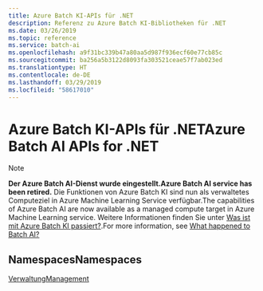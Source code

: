 ```yaml
---
title: Azure Batch KI-APIs für .NET
description: Referenz zu Azure Batch KI-Bibliotheken für .NET
ms.date: 03/26/2019
ms.topic: reference
ms.service: batch-ai
ms.openlocfilehash: a9f31bc339b47a80aa5d987f936ecf60e77cb85c
ms.sourcegitcommit: ba256a5b3122d8093fa303521ceae57f7ab023ed
ms.translationtype: HT
ms.contentlocale: de-DE
ms.lasthandoff: 03/29/2019
ms.locfileid: "58617010"
---
```

# <a name="azure-batch-ai-apis-for-net"></a><span data-ttu-id="57d80-103">Azure Batch KI-APIs für .NET</span><span class="sxs-lookup"><span data-stu-id="57d80-103">Azure Batch AI APIs for .NET</span></span>

>[!Note]
><span data-ttu-id="57d80-104">**Der Azure Batch AI-Dienst wurde eingestellt.**</span><span class="sxs-lookup"><span data-stu-id="57d80-104">**Azure Batch AI service has been retired.**</span></span> <span data-ttu-id="57d80-105">Die Funktionen von Azure Batch KI sind nun als verwaltetes Computeziel in Azure Machine Learning Service verfügbar.</span><span class="sxs-lookup"><span data-stu-id="57d80-105">The capabilities of Azure Batch AI are now available as a managed compute target in Azure Machine Learning service.</span></span> <span data-ttu-id="57d80-106">Weitere Informationen finden Sie unter [Was ist mit Azure Batch KI passiert?](https://aka.ms/batchai-retirement).</span><span class="sxs-lookup"><span data-stu-id="57d80-106">For more information, see [What happened to Batch AI?](https://aka.ms/batchai-retirement)</span></span>

## <a name="namespaces"></a><span data-ttu-id="57d80-107">Namespaces</span><span class="sxs-lookup"><span data-stu-id="57d80-107">Namespaces</span></span>

[<span data-ttu-id="57d80-108">Verwaltung</span><span class="sxs-lookup"><span data-stu-id="57d80-108">Management</span></span>](/dotnet/api/overview/azure/batchai/management)
